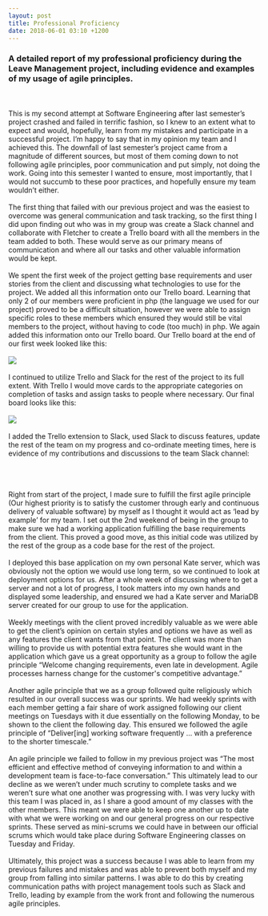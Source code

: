 ```yaml
---
layout: post
title: Professional Proficiency
date: 2018-06-01 03:10 +1200
---
```


<h3>A detailed report of my professional proficiency during the Leave Management project, including evidence and examples of my usage of agile principles.</h3>
<br /><br />
This is my second attempt at Software Engineering after last semester’s project crashed and failed in terrific fashion, so I knew to an extent what to expect and would, hopefully, learn from my mistakes and participate in a successful project. I’m happy to say that in my opinion my team and I achieved this. The downfall of last semester’s project came from a magnitude of different sources, but most of them coming down to not following agile principles, poor communication and put simply, not doing the work. Going into this semester I wanted to ensure, most importantly, that I would not succumb to these poor practices, and hopefully ensure my team wouldn’t either.<br /><br />
The first thing that failed with our previous project and was the easiest to overcome was general communication and task tracking, so the first thing I did upon finding out who was in my group was create a Slack channel and collaborate with Fletcher to create a Trello board with all the members in the team added to both. These would serve as our primary means of communication and where all our tasks and other valuable information would be kept.<br /><br />
We spent the first week of the project getting base requirements and user stories from the client and discussing what technologies to use for the project. We added all this information onto our Trello board. Learning that only 2 of our members were proficient in php (the language we used for our project) proved to be a difficult situation, however we were able to assign specific roles to these members which ensured they would still be vital members to the project, without having to code (too much) in php. We again added this information onto our Trello board. Our Trello board at the end of our first week looked like this:<br /><br />
<img src="https://i.imgur.com/y0ZfXuI.png"><br /><br />
I continued to utilize Trello and Slack for the rest of the project to its full extent. With Trello I would move cards to the appropriate categories on completion of tasks and assign tasks to people where necessary. Our final board looks like this:<br /><br />
<img src="https://i.imgur.com/MZbeuzD.jpg"><br /><br />
I added the Trello extension to Slack, used Slack to discuss features, update the rest of the team on my progress and co-ordinate meeting times, here is evidence of my contributions and discussions to the team Slack channel:<br /><br />
<blockquote class="imgur-embed-pub" lang="en" data-id="a/921DHP6"><a href="//imgur.com/921DHP6"></a></blockquote><script async src="//s.imgur.com/min/embed.js" charset="utf-8"></script><br /><br />
Right from start of the project, I made sure to fulfill the first agile principle (Our highest priority is to satisfy the customer through early and continuous delivery of valuable software) by myself as I thought it would act as ‘lead by example’ for my team. I set out the 2nd weekend of being in the group to make sure we had a working application fulfilling the base requirements from the client. This proved a good move, as this initial code was utilized by the rest of the group as a code base for the rest of the project. <br /><br />
I deployed this base application on my own personal Kate server, which was obviously not the option we would use long term, so we continued to look at deployment options for us. After a whole week of discussing where to get a server and not a lot of progress, I took matters into my own hands and displayed some leadership, and ensured we had a Kate server and MariaDB server created for our group to use for the application.<br /><br />
Weekly meetings with the client proved incredibly valuable as we were able to get the client’s opinion on certain styles and options we have as well as any features the client wants from that point. The client was more than willing to provide us with potential extra features she would want in the application which gave us a great opportunity as a group to follow the agile principle “Welcome changing requirements, even late in development. Agile processes harness change for the customer's competitive advantage.” <br /><br />
Another agile principle that we as a group followed quite religiously which resulted in our overall success was our sprints. We had weekly sprints with each member getting a fair share of work assigned following our client meetings on Tuesdays with it due essentially on the following Monday, to be shown to the client the following day. This ensured we followed the agile principle of “Deliver[ing] working software frequently … with a preference to the shorter timescale.”<br /><br />
An agile principle we failed to follow in my previous project was “The most efficient and effective method of conveying information to and within a development team is face-to-face conversation.” This ultimately lead to our decline as we weren’t under much scrutiny to complete tasks and we weren’t sure what one another was progressing with. I was very lucky with this team I was placed in, as I share a good amount of my classes with the other members. This meant we were able to keep one another up to date with what we were working on and our general progress on our respective sprints. These served as mini-scrums we could have in between our official scrums which would take place during Software Engineering classes on Tuesday and Friday.<br /><br />
Ultimately, this project was a success because I was able to learn from my previous failures and mistakes and was able to prevent both myself and my group from falling into similar patterns. I was able to do this by creating communication paths with project management tools such as Slack and Trello, leading by example from the work front and following the numerous agile principles.<br /><br />




